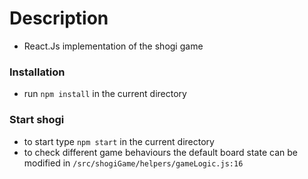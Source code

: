 # Description
- React.Js implementation of the shogi game

### Installation 
- run `npm install` in the current directory

### Start shogi 
- to start type `npm start` in the current directory
- to check different game behaviours the default board state can be modified in `/src/shogiGame/helpers/gameLogic.js:16`
